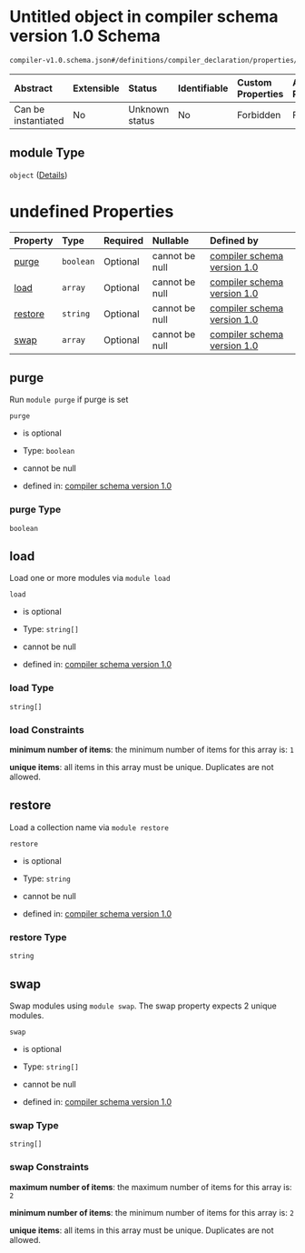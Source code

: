 # Untitled object in compiler schema version 1.0 Schema

```txt
compiler-v1.0.schema.json#/definitions/compiler_declaration/properties/module
```



| Abstract            | Extensible | Status         | Identifiable | Custom Properties | Additional Properties | Access Restrictions | Defined In                                                                            |
| :------------------ | :--------- | :------------- | :----------- | :---------------- | :-------------------- | :------------------ | :------------------------------------------------------------------------------------ |
| Can be instantiated | No         | Unknown status | No           | Forbidden         | Forbidden             | none                | [compiler-v1.0.schema.json*](../out/compiler-v1.0.schema.json "open original schema") |

## module Type

`object` ([Details](compiler-v1-definitions-compiler_declaration-properties-module.md))

# undefined Properties

| Property            | Type      | Required | Nullable       | Defined by                                                                                                                                                                                                             |
| :------------------ | :-------- | :------- | :------------- | :--------------------------------------------------------------------------------------------------------------------------------------------------------------------------------------------------------------------- |
| [purge](#purge)     | `boolean` | Optional | cannot be null | [compiler schema version 1.0](compiler-v1-definitions-compiler_declaration-properties-module-properties-purge.md "compiler-v1.0.schema.json#/definitions/compiler_declaration/properties/module/properties/purge")     |
| [load](#load)       | `array`   | Optional | cannot be null | [compiler schema version 1.0](definitions-definitions-list_of_strings.md "compiler-v1.0.schema.json#/definitions/compiler_declaration/properties/module/properties/load")                                              |
| [restore](#restore) | `string`  | Optional | cannot be null | [compiler schema version 1.0](compiler-v1-definitions-compiler_declaration-properties-module-properties-restore.md "compiler-v1.0.schema.json#/definitions/compiler_declaration/properties/module/properties/restore") |
| [swap](#swap)       | `array`   | Optional | cannot be null | [compiler schema version 1.0](compiler-v1-definitions-compiler_declaration-properties-module-properties-swap.md "compiler-v1.0.schema.json#/definitions/compiler_declaration/properties/module/properties/swap")       |

## purge

Run `module purge` if purge is set

`purge`

*   is optional

*   Type: `boolean`

*   cannot be null

*   defined in: [compiler schema version 1.0](compiler-v1-definitions-compiler_declaration-properties-module-properties-purge.md "compiler-v1.0.schema.json#/definitions/compiler_declaration/properties/module/properties/purge")

### purge Type

`boolean`

## load

Load one or more modules via `module load`

`load`

*   is optional

*   Type: `string[]`

*   cannot be null

*   defined in: [compiler schema version 1.0](definitions-definitions-list_of_strings.md "compiler-v1.0.schema.json#/definitions/compiler_declaration/properties/module/properties/load")

### load Type

`string[]`

### load Constraints

**minimum number of items**: the minimum number of items for this array is: `1`

**unique items**: all items in this array must be unique. Duplicates are not allowed.

## restore

Load a collection name via `module restore`

`restore`

*   is optional

*   Type: `string`

*   cannot be null

*   defined in: [compiler schema version 1.0](compiler-v1-definitions-compiler_declaration-properties-module-properties-restore.md "compiler-v1.0.schema.json#/definitions/compiler_declaration/properties/module/properties/restore")

### restore Type

`string`

## swap

Swap modules using `module swap`. The swap property expects 2 unique modules.

`swap`

*   is optional

*   Type: `string[]`

*   cannot be null

*   defined in: [compiler schema version 1.0](compiler-v1-definitions-compiler_declaration-properties-module-properties-swap.md "compiler-v1.0.schema.json#/definitions/compiler_declaration/properties/module/properties/swap")

### swap Type

`string[]`

### swap Constraints

**maximum number of items**: the maximum number of items for this array is: `2`

**minimum number of items**: the minimum number of items for this array is: `2`

**unique items**: all items in this array must be unique. Duplicates are not allowed.
